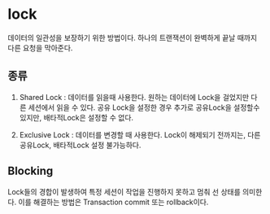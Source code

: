 # lock

데이터의 일관성을 보장하기 위한 방법이다. 하나의 트랜잭션이 완벽하게 끝날 때까지 다른 요청을 막아준다.

<h2>종류</h2>

1. Shared Lock : 데이터를 읽을때 사용한다. 원하는 데이터에 Lock을 걸었지만 다른 세션에서 읽을 수 있다.
공유 Lock을 설정한 경우 추가로 공유Lock을 설정할수 있지만, 배타적Lock은 설정할 수 없다.

2. Exclusive Lock : 데이터를 변경할 때 사용한다. Lock이 해제되기 전까지는, 다른 공유Lock, 배타적Lock 설정 불가능하다.

<h2>Blocking</h2>

Lock들의 경합이 발생하여 특정 세션이 작업을 진행하지 못하고 멈춰 선 상태를 의미한다. 
이를 해결하는 방법은 Transaction commit 또는 rollback이다.
